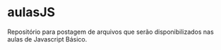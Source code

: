# aulasJS
Repositório para postagem de arquivos que serão disponibilizados nas aulas de Javascript Básico.
